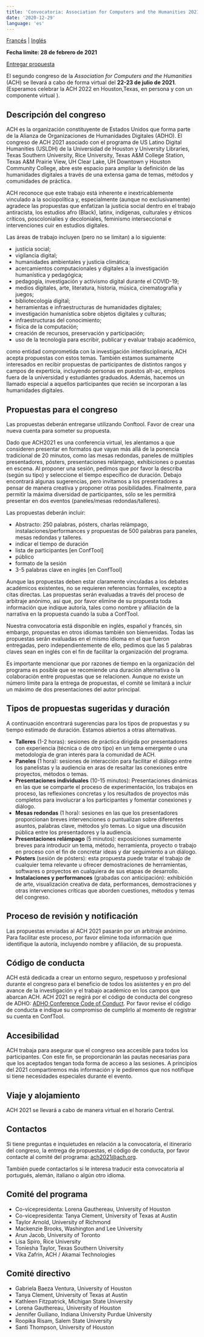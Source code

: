 ```yaml
---
title: 'Convocatoria: Association for Computers and the Humanities 2021'
date: '2020-12-29'
language: 'es'
---
```

[Francés](/news/2020/12/appel-a-propositions/) | [Inglés](/news/2020/12/call-for-proposals-association-for-computers-and-the-humanities-2021/)

**Fecha límite: 28 de febrero de 2021**

[Entregar propuesta](https://www.conftool.org/ach2021/)

El segundo congreso de la *<span lang="en">Association for Computers and the Humanities</span>* (ACH) se llevará a cabo de forma virtual del **22-23 de julio de 2021**. (Esperamos celebrar la ACH 2022 en Houston,Texas, en persona y con un componente virtual ).

## Descripción del congreso

ACH es la organización constituyente de Estados Unidos que forma parte de la Alianza de Organizaciones de Humanidades Digitales (ADHO). El congreso de ACH 2021 asociado con el programa de <span lang="en">US Latino Digital Humanities</span> (USLDH) de la Universidad de Houston y <span lang="en">University Libraries, Texas Southern University, Rice University, Texas A&amp;M College Station, Texas A&amp;M Prairie View, UH Clear Lake, UH Downtown y Houston Community College</span>, abre este espacio para ampliar la definición de las humanidades digitales a través de una extensa gama de temas, métodos y comunidades de práctica.

ACH reconoce que este trabajo está inherente e inextricablemente vinculado a la sociopolítica y, especialmente (aunque no exclusivamente) agradece las propuestas que enfatizan la justicia social dentro en el trabajo antiracista, los estudios afro (Black), latinx, indígenas, culturales y étnicos críticos, poscolonialies y decoloniales, feminismo interseccional e intervenciones cuir en estudios digitales.

Las áreas de trabajo incluyen (pero no se limitan) a lo siguiente:

- justicia social;
- vigilancia digital;
- humanidades ambientales y justicia climática;
- acercamientos computacionales y digitales a la investigación humanística y pedagógica;
- pedagogía, investigación y activismo digital durante el COVID-19;
- medios digitales, arte, literatura, historia, música, cinematografía y juegos;
- bibliotecología digital;
- herramientas e infraestructuras de humanidades digitales;
- investigación humanística sobre objetos digitales y culturas;
- infraestructuras del conocimiento;
- física de la computación;
- creación de recursos, preservación y participación;
- uso de la tecnología para escribir, publicar y evaluar trabajo académico,

como entidad comprometida con la investigación interdisciplinaria, ACH acepta propuestas con estos temas. También estamos sumamente interesados en recibir propuestas de participantes de distintos rangos y campos de experticia, incluyendo personas en puestos alt-ac, empleos fuera de la universidad y estudiantes graduados. Además, hacemos un llamado especial a aquellos participantes que recién se incorporan a las humanidades digitales.

## Propuestas para el congreso

Las propuestas deberán entregarse utilizando Conftool. Favor de crear una nueva cuenta para someter su propuesta.

Dado que ACH2021 es una conferencia virtual, les alentamos a que consideren presentar en formatos que vayan más allá de la ponencia tradicional de 20 minutos, como las mesas redondas, paneles de múltiples presentadores, pósters, presentaciones relámpago, exhibiciones o puestas en escena. Al proponer una sesión, pedimos que por favor la describa (según su tipo) y seleccione el tiempo específico de duración. Debajo encontrará algunas sugerencias, pero invitamos a los presentadores a pensar de manera creativa y proponer otras posibilidades. Finalmente, para permitir la máxima diversidad de participantes, sólo se les permitirá presentar en dos eventos (paneles/mesas redondas/talleres).

Las propuestas deberán incluir:

- Abstracto: 250 palabras, pósters, charlas relámpago, instalaciones/performances y propuestas de 500 palabras para paneles, mesas redondas y talleres.
- indicar el tiempo de duración
- lista de participantes \[en ConfTool\]
- público
- formato de la sesión
- 3-5 palabras clave en inglés \[en ConfTool\]

Aunque las propuestas deben estar claramente vinculadas a los debates académicos existentes, no se requieren referencias formales, excepto a citas directas. Las propuestas serán evaluadas a través del proceso de arbitraje anónimo, así que, por favor elimine de su propuesta toda información que indique autoría, tales como nombre y afiliación de la narrativa en la propuesta cuando la suba a ConfTool.

Nuestra convocatoria está disponible en inglés, español y francés, sin embargo, propuestas en otros idiomas también son bienvenidas. Todas las propuestas serán evaluadas en el mismo idioma en el que fueron entregadas, pero independientemente de ello, pedimos que las 5 palabras claves sean en inglés con el fin de facilitar la organización del programa.

Es importante mencionar que por razones de tiempo en la organización del programa es posible que se recomiende una duración alternativa o la colaboración entre propuestas que se relacionen. Aunque no existe un número límite para la entrega de propuestas, el comité se limitará a incluir un máximo de dos presentaciones del autor principal.

## Tipos de propuestas sugeridas y duración

A continuación encontrará sugerencias para los tipos de propuestas y su tiempo estimado de duración. Estamos abiertos a otras alternativas.

- **Talleres** (1-2 horas): sesiones de práctica dirigida por presentadores con experiencia (técnica o de otro tipo) en un tema emergente o una metodología de gran interés para la comunidad de ACH.
- **Paneles** (1 hora): sesiones de interacción para facilitar el diálogo entre los panelistas y la audiencia en aras de resaltar las conexiones entre proyectos, métodos o temas.
- **Presentaciones individuales** (10-15 minutos): Presentaciones dinámicas en las que se comparte el proceso de experimentación, los trabajos en proceso, las reflexiones concretas y los resultados de proyectos más completos para involucrar a los participantes y fomentar conexiones y diálogo.
- **Mesas redondas** (1 hora): sesiones en las que los presentadores proporcionan breves intervenciones o puntualizan sobre diferentes asuntos, palabras clave, métodos y/o temas. Lo sigue una discusión pública entre los presentadores y la audiencia.
- **Presentaciones relámpago** (5 minutos): exposiciones sumamente breves para introducir un tema, método, herramienta, proyecto o trabajo en proceso con el fin de concretar ideas y dar seguimiento a un diálogo.
- **Pósters** (sesión de pósters): esta propuesta puede tratar el trabajo de cualquier tema relevante u ofrecer demostraciones de herramientas, softwares o proyectos en cualquiera de sus etapas de desarrollo.
- **Instalaciones y performances** (grabadas con anticipación): exhibición de arte, visualización creativa de data, performances, demostraciones y otras intervenciones críticas que aborden cuestiones, métodos y temas del congreso.

## Proceso de revisión y notificación

Las propuestas enviadas al ACH 2021 pasarán por un arbitraje anónimo. Para facilitar este proceso, por favor elimine toda información que identifique la autoría, incluyendo nombre y afiliación, de su propuesta.

## Código de conducta

ACH está dedicada a crear un entorno seguro, respetuoso y profesional durante el congreso para el beneficio de todos los asistentes y en pro del avance de la investigación y el trabajo académico en los campos que abarcan ACH. ACH 2021 se regirá por el código de conducta del congreso de ADHO: [<span lang="en">ADHO Conference Code of Conduct</span>](http://adho.org/administration/conference-coordinating-program-committee/adho-conference-code-conduct). Por favor revise el código de conducta e indique su compromiso de cumplirlo al momento de registrar su cuenta en ConfTool.

## Accesibilidad

ACH trabaja para asegurar que el congreso sea accesible para todos los participantes. Con este fin, se proporcionarán las pautas necesarias para que los aceptados tengan toda forma de acceso a las sesiones. A principios del 2021 compartiremos más información y le pediremos que nos notifique si tiene necesidades especiales durante el evento.

## Viaje y alojamiento

ACH 2021 se llevará a cabo de manera virtual en el horario Central.

## Contactos

Si tiene preguntas e inquietudes en relación a la convocatoria, el itinerario del congreso, la entrega de propuestas, el código de conducta, por favor contacte al comité del programa: [ach2021@ach.org](mailto:ach2021@ach.org).

También puede contactarlos si le interesa traducir esta convocatoria al portugués, alemán, italiano o algún otro idioma.

## Comité del programa

- Co-vicepresidenta: <span lang="en">Lorena Gauthereau, University of Houston</span>
- Co-vicepresidenta: <span lang="en">Tanya Clement, University of Texas at Austin</span>
- <span lang="en">Taylor Arnold, University of Richmond</span>
- <span lang="en">Mackenzie Brooks, Washington and Lee University</span>
- <span lang="en">Arun Jacob, University of Toronto</span>
- <span lang="en">Lisa Spiro, Rice University</span>
- <span lang="en">Toniesha Taylor, Texas Southern University</span>
- <span lang="en">Vika Zafrin, ACH / Akamai Technologies</span>

## Comité directivo

- <span lang="en">Gabriela Baeza Ventura, University of Houston</span>
- <span lang="en">Tanya Clement, University of Texas at Austin</span>
- <span lang="en">Kathleen Fitzpatrick, Michigan State University</span>
- <span lang="en">Lorena Gauthereau, University of Houston</span>
- <span lang="en">Jennifer Guiliano, Indiana University Purdue University</span>
- <span lang="en">Roopika Risam, Salem State University</span>
- <span lang="en">Santi Thompson, University of Houston</span>
